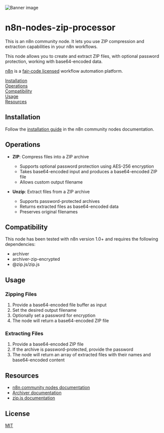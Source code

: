 ![Banner image](https://user-images.githubusercontent.com/10284570/173569848-c624317f-42b1-45a6-ab09-f0ea3c247648.png)

# n8n-nodes-zip-processor

This is an n8n community node. It lets you use ZIP compression and extraction capabilities in your n8n workflows.

This node allows you to create and extract ZIP files, with optional password protection, working with base64-encoded data.

[n8n](https://n8n.io/) is a [fair-code licensed](https://docs.n8n.io/reference/license/) workflow automation platform.

[Installation](#installation)  
[Operations](#operations)  
[Compatibility](#compatibility)  
[Usage](#usage)  
[Resources](#resources)  

## Installation

Follow the [installation guide](https://docs.n8n.io/integrations/community-nodes/installation/) in the n8n community nodes documentation.

## Operations

- **ZIP**: Compress files into a ZIP archive
  - Supports optional password protection using AES-256 encryption
  - Takes base64-encoded input and produces a base64-encoded ZIP file
  - Allows custom output filename

- **Unzip**: Extract files from a ZIP archive
  - Supports password-protected archives
  - Returns extracted files as base64-encoded data
  - Preserves original filenames

## Compatibility

This node has been tested with n8n version 1.0+ and requires the following dependencies:
- archiver
- archiver-zip-encrypted
- @zip.js/zip.js

## Usage

### Zipping Files
1. Provide a base64-encoded file buffer as input
2. Set the desired output filename
3. Optionally set a password for encryption
4. The node will return a base64-encoded ZIP file

### Extracting Files
1. Provide a base64-encoded ZIP file
2. If the archive is password-protected, provide the password
3. The node will return an array of extracted files with their names and base64-encoded content

## Resources

* [n8n community nodes documentation](https://docs.n8n.io/integrations/community-nodes/)
* [Archiver documentation](https://www.archiverjs.com/)
* [zip.js documentation](https://gildas-lormeau.github.io/zip.js/)

## License

[MIT](https://github.com/n8n-io/n8n-nodes-starter/blob/master/LICENSE.md)
